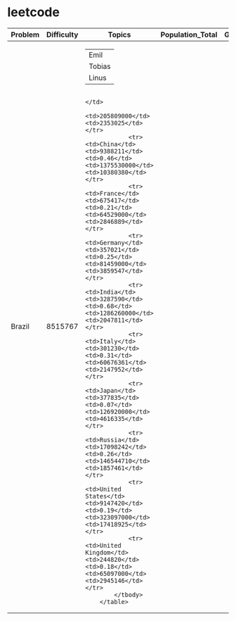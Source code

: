 # leetcode
<smart-table>
        <table>
            <thead>
                <tr>
                    <th scope="col">Problem</th>
                    <th scope="col">Difficulty</th>
                    <th scope="col">Topics</th>
                    <th scope="col">Population_Total</th>
                    <th scope="col">GDP_Total</th>
                </tr>
            </thead>
            <tbody>
                <tr><td>Brazil</td><td>8515767</td>
                        <td>
                                <table>
                                  <tr>
                                    <td>Emil</td>
                                  </tr>
                                  <tr>
                                    <td>Tobias</td>
                                </tr>
                                <tr>
                                    <td>Linus</td>
                                </tr>
                                </table>

                        </td>
                        <td>205809000</td><td>2353025</td></tr>
                <tr><td>China</td><td>9388211</td><td>0.46</td><td>1375530000</td><td>10380380</td></tr>
                <tr><td>France</td><td>675417</td><td>0.21</td><td>64529000</td><td>2846889</td></tr>
                <tr><td>Germany</td><td>357021</td><td>0.25</td><td>81459000</td><td>3859547</td></tr>
                <tr><td>India</td><td>3287590</td><td>0.68</td><td>1286260000</td><td>2047811</td></tr>
                <tr><td>Italy</td><td>301230</td><td>0.31</td><td>60676361</td><td>2147952</td></tr>
                <tr><td>Japan</td><td>377835</td><td>0.07</td><td>126920000</td><td>4616335</td></tr>
                <tr><td>Russia</td><td>17098242</td><td>0.26</td><td>146544710</td><td>1857461</td></tr>
                <tr><td>United States</td><td>9147420</td><td>0.19</td><td>323097000</td><td>17418925</td></tr>
                <tr><td>United Kingdom</td><td>244820</td><td>0.18</td><td>65097000</td><td>2945146</td></tr>
            </tbody>
        </table>
</smart-table>
